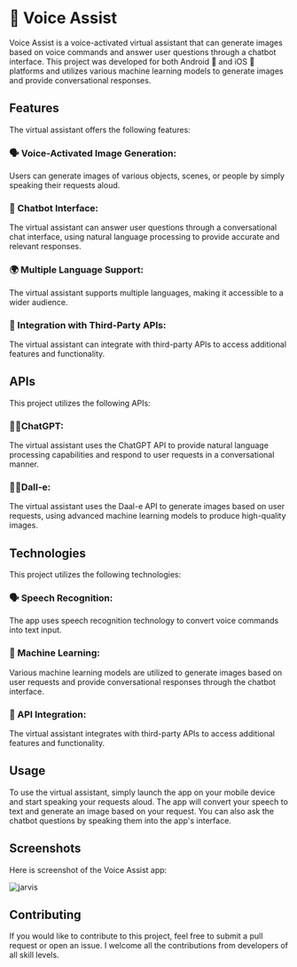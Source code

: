 # 🎤 Voice Assist
Voice Assist is a voice-activated virtual assistant that can generate images based on voice commands and answer user questions through a chatbot interface. This project was developed for both Android 🤖 and iOS 🍎 platforms and utilizes various machine learning models to generate images and provide conversational responses.

## Features
The virtual assistant offers the following features:

### 🗣️ Voice-Activated Image Generation: 
Users can generate images of various objects, scenes, or people by simply speaking their requests aloud.

### 💬 Chatbot Interface: 
The virtual assistant can answer user questions through a conversational chat interface, using natural language processing to provide accurate and relevant responses.

### 🌍 Multiple Language Support: 
The virtual assistant supports multiple languages, making it accessible to a wider audience.

### 🔌 Integration with Third-Party APIs: 
The virtual assistant can integrate with third-party APIs to access additional features and functionality.

## APIs
This project utilizes the following APIs:

### 🤖💬ChatGPT: 
The virtual assistant uses the ChatGPT API to provide natural language processing capabilities and respond to user requests in a conversational manner.

### 🤖🎨Dall-e: 
The virtual assistant uses the Daal-e API to generate images based on user requests, using advanced machine learning models to produce high-quality images.

## Technologies
This project utilizes the following technologies:

### 🗣️ Speech Recognition: 
The app uses speech recognition technology to convert voice commands into text input.

### 🤖 Machine Learning: 
Various machine learning models are utilized to generate images based on user requests and provide conversational responses through the chatbot interface.

### 🔌 API Integration: 
The virtual assistant integrates with third-party APIs to access additional features and functionality.

## Usage
To use the virtual assistant, simply launch the app on your mobile device and start speaking your requests aloud. The app will convert your speech to text and generate an image based on your request. You can also ask the chatbot questions by speaking them into the app's interface.

## Screenshots
Here is screenshot of the Voice Assist app:

![jarvis](https://user-images.githubusercontent.com/115361691/234783729-ace9f3a0-5547-4c0c-887b-834a1e2c0c04.jpg)

## Contributing
If you would like to contribute to this project, feel free to submit a pull request or open an issue. I welcome all the contributions from developers of all skill levels.
